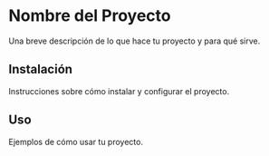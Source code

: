 # Nombre del Proyecto

Una breve descripción de lo que hace tu proyecto y para qué sirve.

## Instalación

Instrucciones sobre cómo instalar y configurar el proyecto.

## Uso

Ejemplos de cómo usar tu proyecto.